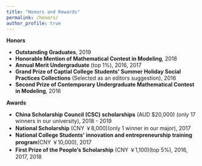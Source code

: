 ```yaml
---
title: "Honors and Rewards"
permalink: /honors/
author_profile: true
---
```


**Honors**

* **Outstanding Graduates**,   2019
* **Honorable Mention of Mathematical Contest in Modeling**,   2018
* **Annual Merit Undergraduate** (top 1%),   2016, 2017
* **Grand Prize of Captial College Students' Summer Holiday Social Practices Collections** (Selected as an editors suggestion),   2016
* **Second Prize of Contemporary Undergraduate Mathematical Contest in Modeling**,   2016

**Awards**

* **China Scholarship Council (CSC) scholarships** (AUD $20,000) (only 17 winners in our university),   2018 - 2019
* **National Scholarship** (CNY ￥8,000)(only 1 winner in our major),   2017
* **National College Students' innovation and entrepreneurship training program**(CNY ￥10,000),   2017
* **First Prize of the People’s Scholarship** (CNY ￥1,100)(top 5%),   2016, 2017, 2018

